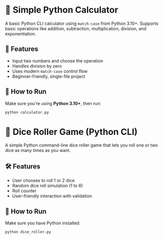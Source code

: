 # 🧮 Simple Python Calculator

A basic Python CLI calculator using `match-case` from Python 3.10+. Supports basic operations like addition, subtraction, multiplication, division, and exponentiation.

## 🔧 Features
- Input two numbers and choose the operation
- Handles division by zero
- Uses modern `match-case` control flow
- Beginner-friendly, single-file project

## 🚀 How to Run

Make sure you're using **Python 3.10+**, then run:

```bash
python calculator.py

```



# 🎲 Dice Roller Game (Python CLI)

A simple Python command-line dice roller game that lets you roll one or two dice as many times as you want.

## 🛠 Features
- User chooses to roll 1 or 2 dice
- Random dice roll simulation (1 to 6)
- Roll counter
- User-friendly interaction with validation

## 🚀 How to Run

Make sure you have Python installed:

```bash
python dice_roller.py

```

